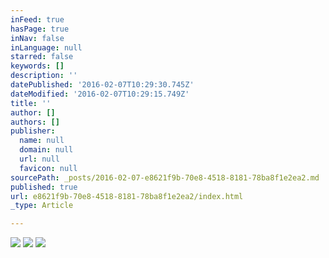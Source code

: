 ```yaml
---
inFeed: true
hasPage: true
inNav: false
inLanguage: null
starred: false
keywords: []
description: ''
datePublished: '2016-02-07T10:29:30.745Z'
dateModified: '2016-02-07T10:29:15.749Z'
title: ''
author: []
authors: []
publisher:
  name: null
  domain: null
  url: null
  favicon: null
sourcePath: _posts/2016-02-07-e8621f9b-70e8-4518-8181-78ba8f1e2ea2.md
published: true
url: e8621f9b-70e8-4518-8181-78ba8f1e2ea2/index.html
_type: Article

---
```

![](https://the-grid-user-content.s3-us-west-2.amazonaws.com/64fca4dd-5b72-47cd-8780-cb226a064807.jpg)
![](https://the-grid-user-content.s3-us-west-2.amazonaws.com/0d7148d5-d3f7-4a27-88b6-17fabf04cf14.jpg)
![](https://the-grid-user-content.s3-us-west-2.amazonaws.com/c6e35211-4fc4-439b-b052-fa5157f06152.jpg)